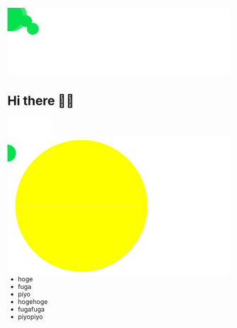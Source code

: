 <p align="center">
  <img src="./images/header.svg">
</p>

# Hi there 👋🏽
<img src="./images/profile_dark.svg" width="20%">

<img align="right" src="./images/pacman.svg">

- hoge
- fuga
- piyo
- hogehoge
- fugafuga
- piyopiyo
